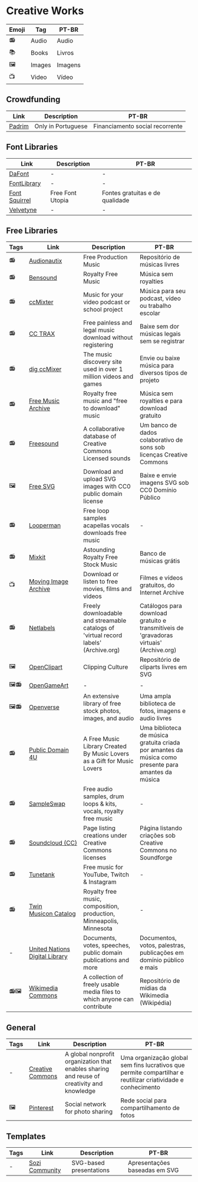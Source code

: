# Creative Works

| Emoji | Tag    | PT-BR   |
| ----- | ------ | ------- |
| 📻    | Audio  | Audio   |
| 📚    | Books  | Livros  |
| 🖼    | Images | Imagens |
| 📺    | Video  | Vídeo   |

## Crowdfunding

| Link                                | Description        | PT-BR                           |
| ----------------------------------- | ------------------ | ------------------------------- |
| [Padrim](https://www.padrim.com.br) | Only in Portuguese | Financiamento social recorrente |

## Font Libraries

| Link                                           | Description      | PT-BR                           |
| ---------------------------------------------- | ---------------- | ------------------------------- |
| [DaFont](https://www.dafont.com/)              | -                | -                               |
| [FontLibrary](https://fontlibrary.org/)        | -                | -                               |
| [Font Squirrel](https://www.fontsquirrel.com/) | Free Font Utopia | Fontes gratuitas e de qualidade |
| [Velvetyne](https://velvetyne.fr/)             | -                | -                               |

## Free Libraries

| Tags | Link                                                              | Description                                                                          | PT-BR                                                                                               |
| ---- | ----------------------------------------------------------------- | ------------------------------------------------------------------------------------ | --------------------------------------------------------------------------------------------------- |
| 📻   | [Audionautix](https://audionautix.com)                            | Free Production Music                                                                | Repositório de músicas livres                                                                       |
| 📻   | [Bensound](https://www.bensound.com)                              | Royalty Free Music                                                                   | Música sem royalties                                                                                |
| 📻   | [ccMixter](http://ccmixter.org)                                   | Music for your video podcast or school project                                       | Música para seu podcast, vídeo ou trabalho escolar                                                  |
| 📻   | [CC TRAX](https://cctrax.com)                                     | Free painless and legal music download without registering                           | Baixe sem dor músicas legais sem se registrar                                                       |
| 📻   | [dig ccMixer](http://dig.ccmixter.org)                            | The music discovery site used in over 1 million videos and games                     | Envie ou baixe música para diversos tipos de projeto                                                |
| 📻   | [Free Music Archive](https://freemusicarchive.org)                | Royalty free music and "free to download" music                                      | Música sem royalties e para download gratuito                                                       |
| 📻   | [Freesound](https://freesound.org)                                | A collaborative database of Creative Commons Licensed sounds                         | Um banco de dados colaborativo de sons sob licenças Creative Commons                                |
| 🖼   | [Free SVG](https://freesvg.org)                                   | Download and upload SVG images with CC0 public domain license                        | Baixe e envie imagens SVG sob CC0 Domínio Público                                                   |
| 📻   | [Looperman](https://www.looperman.com)                            | Free loop samples acapellas vocals downloads free music                              | -                                                                                                   |
| 📻   | [Mixkit](https://mixkit.co/free-stock-music/)                     | Astounding Royalty Free Stock Music                                                  | Banco de músicas grátis                                                                             |
| 📺   | [Moving Image Archive](https://archive.org/details/movies)        | Download or listen to free movies, films and videos                                  | Filmes e vídeos gratuitos, do Internet Archive                                                      |
| 📻   | [Netlabels](https://archive.org/details/netlabels)                | Freely downloadable and streamable catalogs of 'virtual record labels' (Archive.org) | Catálogos para download gratuito e transmitíveis de 'gravadoras virtuais' (Archive.org)             |
| 🖼   | [OpenClipart](https://openclipart.org)                            | Clipping Culture                                                                     | Repositório de cliparts livres em SVG                                                               |
| 🖼📻 | [OpenGameArt](https://opengameart.org)                            | -                                                                                    | -                                                                                                   |
| 🖼📻 | [Openverse](https://search-production.openverse.engineering)      | An extensive library of free stock photos, images, and audio                         | Uma ampla biblioteca de fotos, imagens e audio livres                                               |
| 📻   | [Public Domain 4U](https://publicdomain4u.com)                    | A Free Music Library Created By Music Lovers as a Gift for Music Lovers              | Uma biblioteca de música gratuita criada por amantes da música como presente para amantes da música |
| 📻   | [SampleSwap](https://sampleswap.org)                              | Free audio samples, drum loops & kits, vocals, royalty free music                    | -                                                                                                   |
| 📻   | [Soundcloud (CC)](https://soundcloud.com/wearecc)                 | Page listing creations under Creative Commons licenses                               | Página listando criações sob Creative Commons no Soundforge                                         |
| 📻   | [Tunetank](https://tunetank.com)                                  | Free music for YouTube, Twitch & Instagram                                           | -                                                                                                   |
| 📻   | [Twin Musicon Catalog](http://www.twinmusicom.org)                | Royalty free music, composition, production, Minneapolis, Minnesota                  | -                                                                                                   |
| -    | [United Nations Digital Library](https://digitallibrary.un.org)   | Documents, votes, speeches, public domain publications and more                      | Documentos, votos, palestras, publicações em domínio público e mais                                 |
| 📻🖼 | [Wikimedia Commons](https://commons.wikimedia.org/wiki/Main_Page) | A collection of freely usable media files to which anyone can contribute             | Repositório de mídias da Wikimedia (Wikipédia)                                                      |

## General

| Tags | Link                                            | Description                                                                                | PT-BR                                                                                                        |
| ---- | ----------------------------------------------- | ------------------------------------------------------------------------------------------ | ------------------------------------------------------------------------------------------------------------ |
| -    | [Creative Commons](https://creativecommons.org) | A global nonprofit organization that enables sharing and reuse of creativity and knowledge | Uma organização global sem fins lucrativos que permite compartilhar e reutilizar criatividade e conhecimento |
| 🖼   | [Pinterest](https://br.pinterest.com)           | Social network for photo sharing                                                           | Rede social para compartilhamento de fotos                                                                   |

## Templates

| Tags | Link                                      | Description             | PT-BR                         |
| ---- | ----------------------------------------- | ----------------------- | ----------------------------- |
| -    | [Sozi Community](http://sozi.wikidot.com) | SVG-based presentations | Apresentações baseadas em SVG |
